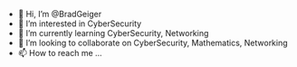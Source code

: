 - 👋 Hi, I’m @BradGeiger
- 👀 I’m interested in CyberSecurity
- 🌱 I’m currently learning CyberSecurity, Networking
- 💞️ I’m looking to collaborate on CyberSecurity, Mathematics, Networking
- 📫 How to reach me ...

<!---
BradGeiger/BradGeiger is a ✨ special ✨ repository because its `README.md` (this file) appears on your GitHub profile.
You can click the Preview link to take a look at your changes.
--->

